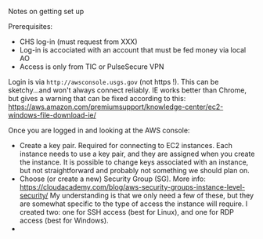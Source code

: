 Notes on getting set up

Prerequisites:
* CHS log-in (must request from XXX)
* Log-in is accociated with an account that must be fed money via local AO
* Access is only from TIC or PulseSecure VPN

Login is via `http://awsconsole.usgs.gov` (not https !). This can be sketchy...and won't always connect reliably.
IE works better than Chrome, but gives a warning that can be fixed according to this: 
https://aws.amazon.com/premiumsupport/knowledge-center/ec2-windows-file-download-ie/

Once you are logged in and looking at the AWS console:
* Create a key pair. Required for connecting to EC2 instances. Each instance needs to use a key pair, and they are assigned when you
create the instance. It is possible to change keys associated with an instance, but not straightforward and probably not something we
should plan on.
* Choose (or create a new) Security Group (SG). More info: https://cloudacademy.com/blog/aws-security-groups-instance-level-security/
My understanding is that we only need a few of these, but they are somewhat specific to the type of access the instance will require.
I created two: one for SSH access (best for Linux), and one for RDP access (best for Windows).
* 
